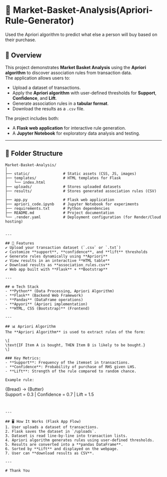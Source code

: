 # 🛒 Market-Basket-Analysis(Apriori-Rule-Generator)
Used the Apriori algorithm to predict what else a person will buy based on their purchase.

## 📌 Overview  
This project demonstrates **Market Basket Analysis** using the **Apriori algorithm** to discover association rules from transaction data.  
The application allows users to:

- Upload a dataset of transactions.  
- Apply the **Apriori algorithm** with user-defined thresholds for **Support**, **Confidence**, and **Lift**.  
- Generate association rules in a **tabular format**.  
- Download the results as a `.csv` file.  

The project includes both:
- A **Flask web application** for interactive rule generation.  
- A **Jupyter Notebook** for exploratory data analysis and testing.  

---

## 📂 Folder Structure  
```
Market-Basket-Analysis/
│
├── static/               # Static assets (CSS, JS, images)
├── templates/            # HTML templates for Flask
│   └── index.html
├── uploads/              # Stores uploaded datasets
├── results/              # Stores generated association rules (CSV)
│
├── app.py                # Flask web application
├── apriori_code.ipynb    # Jupyter Notebook for experiments
├── requirements.txt      # Python dependencies
├── README.md             # Project documentation
└── .render.yaml          # Deployment configuration (for Render/Cloud hosting)


---

## 🚀 Features
✔ Upload your transaction dataset (`.csv` or `.txt`)  
✔ Customize **support**, **confidence**, and **lift** thresholds  
✔ Generate rules dynamically using **Apriori**  
✔ View results in an interactive **HTML table**  
✔ Download results as **association_rules.csv**  
✔ Web app built with **Flask** + **Bootstrap**  

---

## ⚙️ Tech Stack
- **Python** (Data Processing, Apriori Algorithm)  
- **Flask** (Backend Web Framework)  
- **Pandas** (DataFrame operations)  
- **Apyori** (Apriori implementation)  
- **HTML, CSS (Bootstrap)** (Frontend)  

---

## 📊 Apriori Algorithm
The **Apriori Algorithm** is used to extract rules of the form:  

\[
\text{IF Item A is bought, THEN Item B is likely to be bought.}
\]

### Key Metrics:
- **Support**: Frequency of the itemset in transactions.  
- **Confidence**: Probability of purchase of RHS given LHS.  
- **Lift**: Strength of the rule compared to random chance.  

Example rule:  
```
{Bread} → {Butter}  
Support = 0.3 | Confidence = 0.7 | Lift = 1.5
```


---

## 🖥️ How It Works (Flask App Flow)
1. User uploads a dataset of transactions.  
2. Flask saves the dataset in `/uploads`.  
3. Dataset is read line-by-line into transaction lists.  
4. Apriori algorithm generates rules using user-defined thresholds.  
5. Results are converted into a **pandas DataFrame**.  
6. Sorted by **Lift** and displayed on the webpage.  
7. User can **download results as CSV**.  

---

# Thank You


